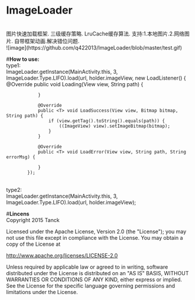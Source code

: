 # ImageLoader
<br>
图片快速加载框架.
三级缓存策略.
LruCache缓存算法.
支持:1.本地图片.2.网络图片.
自带框架动画.解决错位问题.<br>
![image](https://github.com/q422013/ImageLoader/blob/master/test.gif)

#<b>How to use:</b>
<br>
type1:<br>
ImageLoader.getInstance(MainActivity.this, 3, ImageLoader.Type.LIFO).load(url, holder.imageView, new LoadListener<View>() {
                @Override
                public <T> void Loading(View view, String path) {

                }

                @Override
                public <T> void LoadSuccess(View view, Bitmap bitmap, String path) {
                    if (view.getTag().toString().equals(path)) {
                        ((ImageView) view).setImageBitmap(bitmap);
                    }
                }

                @Override
                public <T> void LoadError(View view, String path, String errorMsg) {

                }
            });
            
<br>
type2:<br>
ImageLoader.getInstance(MainActivity.this, 3, ImageLoader.Type.LIFO).load(url, holder.imageView);

#<b>Lincens</b>
<br>
Copyright 2015 Tanck

Licensed under the Apache License, Version 2.0 (the "License");
you may not use this file except in compliance with the License.
You may obtain a copy of the License at

   http://www.apache.org/licenses/LICENSE-2.0

Unless required by applicable law or agreed to in writing, software
distributed under the License is distributed on an "AS IS" BASIS,
WITHOUT WARRANTIES OR CONDITIONS OF ANY KIND, either express or implied.
See the License for the specific language governing permissions and
limitations under the License.
